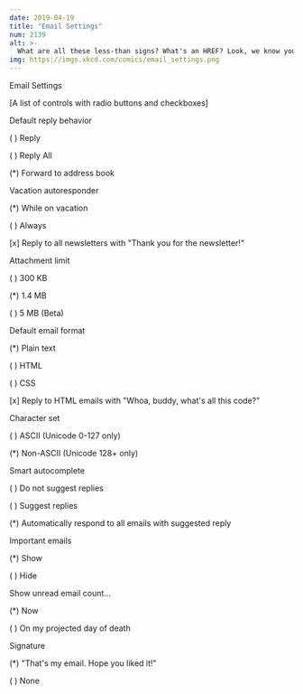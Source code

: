 ```yaml
---
date: 2019-04-19
title: "Email Settings"
num: 2139
alt: >-
  What are all these less-than signs? What's an HREF? Look, we know you live in a fancy futuristic tech world, but not all of us have upgraded to the latest from Sun Microsystems.
img: https://imgs.xkcd.com/comics/email_settings.png
---
```

Email Settings

[A list of controls with radio buttons and checkboxes]

Default reply behavior

( ) Reply

( ) Reply All

(*) Forward to address book

Vacation autoresponder

(*) While on vacation

( ) Always

[x] Reply to all newsletters with "Thank you for the newsletter!"

Attachment limit

( ) 300 KB

(*) 1.4 MB

( ) 5 MB (Beta)

Default email format

(*) Plain text

( ) HTML

( ) CSS

[x] Reply to HTML emails with "Whoa, buddy, what's all this code?"

Character set

( ) ASCII (Unicode 0-127 only)

(*) Non-ASCII (Unicode 128+ only)

Smart autocomplete

( ) Do not suggest replies

( ) Suggest replies

(*) Automatically respond to all emails with suggested reply

Important emails

(*) Show

( ) Hide

Show unread email count...

(*) Now

( ) On my projected day of death

Signature

(*) "That's my email. Hope you liked it!"

( ) None